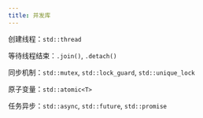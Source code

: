 ```yaml
---
title: 并发库
---
```


创建线程：`std::thread`

等待线程结束：`.join()`, `.detach()`

同步机制：`std::mutex`, `std::lock_guard`, `std::unique_lock`

原子变量：`std::atomic<T>`

任务异步：`std::async`, `std::future`, `std::promise`